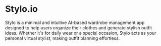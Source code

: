 # Stylo.io
Stylo is a minimal and intuitive AI-based wardrobe management app designed to help users organize their clothes and generate stylish outfit ideas. Whether it's for daily wear or a special occasion, Stylo acts as your personal virtual stylist, making outfit planning effortless.

